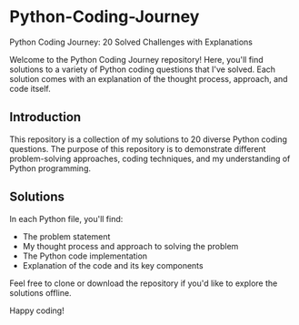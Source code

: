# Python-Coding-Journey
Python Coding Journey: 20 Solved Challenges with Explanations

Welcome to the Python Coding Journey repository! Here, you'll find solutions to a variety of Python coding questions that I've solved. Each solution comes with an explanation of the thought process, approach, and code itself.

## Introduction
This repository is a collection of my solutions to 20 diverse Python coding questions. The purpose of this repository is to demonstrate different problem-solving approaches, coding techniques, and my understanding of Python programming.

## Solutions
In each Python file, you'll find:
- The problem statement
- My thought process and approach to solving the problem
- The Python code implementation
- Explanation of the code and its key components


Feel free to clone or download the repository if you'd like to explore the solutions offline.

Happy coding!
